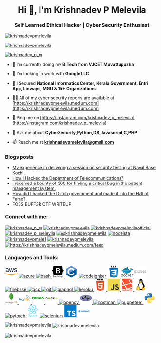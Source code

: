 <h1 align="center">Hi 👋, I'm Krishnadev P Melevila</h1>
<h3 align="center">Self Learned Ethical Hacker | Cyber Security Enthusiast</h3>

<p align="left"> <img src="https://komarev.com/ghpvc/?username=krishnadevpmelevila&label=Profile%20views&color=0e75b6&style=flat" alt="krishnadevpmelevila" /> </p>

<p align="left"> <a href="https://github.com/ryo-ma/github-profile-trophy"><img src="https://github-profile-trophy.vercel.app/?username=krishnadevpmelevila" alt="krishnadevpmelevila" /></a> </p>

<p align="left"> <a href="https://twitter.com/krishnadev_p_m" target="blank"><img src="https://img.shields.io/twitter/follow/krishnadev_p_m?logo=twitter&style=for-the-badge" alt="krishnadev_p_m" /></a> </p>

- 🔭 I’m currently doing my **B.Tech from VJCET Muvattupuzha**

- 👯 I’m looking to work with **Google LLC**

- 🤝 I Secured **National Informatics Center, Kerala Government, Entri App, Linways, MGU & 15+ Organizations**

- 👨‍💻 All of my cyber security reports are available at [https://krishnadevpmelevila.medium.com](https://krishnadevpmelevila.medium.com)

- 💌 Ping me on [https://instagram.com/krishnadev_p_melevila](https://instagram.com/krishnadev_p_melevila)

- 💬 Ask me about **CyberSecurity,Python,DS,Javascript,C,PHP**

- 📫 Reach me at **krishnadevpmelevila@gmail.com**

### Blogs posts
<!-- BLOG-POST-LIST:START -->
- [My experience in delivering a session on security testing at Naval Base Kochi.](https://infosecwriteups.com/my-experience-in-delivering-a-session-on-security-testing-at-naval-base-kochi-1df9c81debbb?source=rss-f84eab03c7fe------2)
- [How I Hacked the Department of Telecommunications?](https://infosecwriteups.com/how-i-hacked-the-department-of-telecommunications-59e50a57da93?source=rss-f84eab03c7fe------2)
- [I received a bounty of $60 for finding a critical bug in the patient management system.](https://infosecwriteups.com/i-received-a-bounty-of-60-for-finding-a-critical-bug-in-the-patient-management-system-560446c534e?source=rss-f84eab03c7fe------2)
- [How did I hacked the Dutch government and made it into the Hall of Fame?](https://infosecwriteups.com/how-did-i-hacked-the-dutch-government-and-made-it-into-the-hall-of-fame-e31fb71d1d8e?source=rss-f84eab03c7fe------2)
- [FOSS BUFF3R CTF WRITEUP](https://infosecwriteups.com/foss-buff3r-ctf-writeup-dc6ce5dcf554?source=rss-f84eab03c7fe------2)
<!-- BLOG-POST-LIST:END -->

<h3 align="left">Connect with me:</h3>
<p align="left">
<a href="https://twitter.com/krishnadev_p_m" target="blank"><img align="center" src="https://raw.githubusercontent.com/rahuldkjain/github-profile-readme-generator/master/src/images/icons/Social/twitter.svg" alt="krishnadev_p_m" height="30" width="40" /></a>
<a href="https://linkedin.com/in/krishnadevpmelevila" target="blank"><img align="center" src="https://raw.githubusercontent.com/rahuldkjain/github-profile-readme-generator/master/src/images/icons/Social/linked-in-alt.svg" alt="krishnadevpmelevila" height="30" width="40" /></a>
<a href="https://fb.com/krishnadevpmelevilaofficial" target="blank"><img align="center" src="https://raw.githubusercontent.com/rahuldkjain/github-profile-readme-generator/master/src/images/icons/Social/facebook.svg" alt="krishnadevpmelevilaofficial" height="30" width="40" /></a>
<a href="https://instagram.com/krishnadev_p_melevila" target="blank"><img align="center" src="https://raw.githubusercontent.com/rahuldkjain/github-profile-readme-generator/master/src/images/icons/Social/instagram.svg" alt="krishnadev_p_melevila" height="30" width="40" /></a>
<a href="https://medium.com/@krishnadevpmelevila" target="blank"><img align="center" src="https://raw.githubusercontent.com/rahuldkjain/github-profile-readme-generator/master/src/images/icons/Social/medium.svg" alt="@krishnadevpmelevila" height="30" width="40" /></a>
<a href="https://www.youtube.com/c/nodeista" target="blank"><img align="center" src="https://raw.githubusercontent.com/rahuldkjain/github-profile-readme-generator/master/src/images/icons/Social/youtube.svg" alt="nodeista" height="30" width="40" /></a>
<a href="https://www.hackerrank.com/krishnadevpmele1" target="blank"><img align="center" src="https://raw.githubusercontent.com/rahuldkjain/github-profile-readme-generator/master/src/images/icons/Social/hackerrank.svg" alt="krishnadevpmele1" height="30" width="40" /></a>
<a href="https://www.leetcode.com/krishnadevpmelevila" target="blank"><img align="center" src="https://raw.githubusercontent.com/rahuldkjain/github-profile-readme-generator/master/src/images/icons/Social/leet-code.svg" alt="krishnadevpmelevila" height="30" width="40" /></a>
<a href="/https://krishnadevpmelevila.medium.com/feed" target="blank"><img align="center" src="https://raw.githubusercontent.com/rahuldkjain/github-profile-readme-generator/master/src/images/icons/Social/rss.svg" alt="https://krishnadevpmelevila.medium.com/feed" height="30" width="40" /></a>
</p>

<h3 align="left">Languages and Tools:</h3>
<p align="left"> <a href="https://aws.amazon.com" target="_blank"> <img src="https://raw.githubusercontent.com/devicons/devicon/master/icons/amazonwebservices/amazonwebservices-original-wordmark.svg" alt="aws" width="40" height="40"/> </a> <a href="https://azure.microsoft.com/en-in/" target="_blank"> <img src="https://www.vectorlogo.zone/logos/microsoft_azure/microsoft_azure-icon.svg" alt="azure" width="40" height="40"/> </a> <a href="https://www.gnu.org/software/bash/" target="_blank"> <img src="https://www.vectorlogo.zone/logos/gnu_bash/gnu_bash-icon.svg" alt="bash" width="40" height="40"/> </a> <a href="https://getbootstrap.com" target="_blank"> <img src="https://raw.githubusercontent.com/devicons/devicon/master/icons/bootstrap/bootstrap-plain-wordmark.svg" alt="bootstrap" width="40" height="40"/> </a> <a href="https://www.cprogramming.com/" target="_blank"> <img src="https://raw.githubusercontent.com/devicons/devicon/master/icons/c/c-original.svg" alt="c" width="40" height="40"/> </a> <a href="https://codeigniter.com" target="_blank"> <img src="https://cdn.worldvectorlogo.com/logos/codeigniter.svg" alt="codeigniter" width="40" height="40"/> </a> <a href="https://www.w3schools.com/css/" target="_blank"> <img src="https://raw.githubusercontent.com/devicons/devicon/master/icons/css3/css3-original-wordmark.svg" alt="css3" width="40" height="40"/> </a> <a href="https://www.docker.com/" target="_blank"> <img src="https://raw.githubusercontent.com/devicons/devicon/master/icons/docker/docker-original-wordmark.svg" alt="docker" width="40" height="40"/> </a> <a href="https://expressjs.com" target="_blank"> <img src="https://raw.githubusercontent.com/devicons/devicon/master/icons/express/express-original-wordmark.svg" alt="express" width="40" height="40"/> </a> <a href="https://firebase.google.com/" target="_blank"> <img src="https://www.vectorlogo.zone/logos/firebase/firebase-icon.svg" alt="firebase" width="40" height="40"/> </a> <a href="https://cloud.google.com" target="_blank"> <img src="https://www.vectorlogo.zone/logos/google_cloud/google_cloud-icon.svg" alt="gcp" width="40" height="40"/> </a> <a href="https://git-scm.com/" target="_blank"> <img src="https://www.vectorlogo.zone/logos/git-scm/git-scm-icon.svg" alt="git" width="40" height="40"/> </a> <a href="https://graphql.org" target="_blank"> <img src="https://www.vectorlogo.zone/logos/graphql/graphql-icon.svg" alt="graphql" width="40" height="40"/> </a> <a href="https://heroku.com" target="_blank"> <img src="https://www.vectorlogo.zone/logos/heroku/heroku-icon.svg" alt="heroku" width="40" height="40"/> </a> <a href="https://www.w3.org/html/" target="_blank"> <img src="https://raw.githubusercontent.com/devicons/devicon/master/icons/html5/html5-original-wordmark.svg" alt="html5" width="40" height="40"/> </a> <a href="https://developer.mozilla.org/en-US/docs/Web/JavaScript" target="_blank"> <img src="https://raw.githubusercontent.com/devicons/devicon/master/icons/javascript/javascript-original.svg" alt="javascript" width="40" height="40"/> </a> <a href="https://laravel.com/" target="_blank"> <img src="https://raw.githubusercontent.com/devicons/devicon/master/icons/laravel/laravel-plain-wordmark.svg" alt="laravel" width="40" height="40"/> </a> <a href="https://www.linux.org/" target="_blank"> <img src="https://raw.githubusercontent.com/devicons/devicon/master/icons/linux/linux-original.svg" alt="linux" width="40" height="40"/> </a> <a href="https://www.mongodb.com/" target="_blank"> <img src="https://raw.githubusercontent.com/devicons/devicon/master/icons/mongodb/mongodb-original-wordmark.svg" alt="mongodb" width="40" height="40"/> </a> <a href="https://www.mysql.com/" target="_blank"> <img src="https://raw.githubusercontent.com/devicons/devicon/master/icons/mysql/mysql-original-wordmark.svg" alt="mysql" width="40" height="40"/> </a> <a href="https://www.nginx.com" target="_blank"> <img src="https://raw.githubusercontent.com/devicons/devicon/master/icons/nginx/nginx-original.svg" alt="nginx" width="40" height="40"/> </a> <a href="https://nodejs.org" target="_blank"> <img src="https://raw.githubusercontent.com/devicons/devicon/master/icons/nodejs/nodejs-original-wordmark.svg" alt="nodejs" width="40" height="40"/> </a> <a href="https://opencv.org/" target="_blank"> <img src="https://www.vectorlogo.zone/logos/opencv/opencv-icon.svg" alt="opencv" width="40" height="40"/> </a> <a href="https://www.php.net" target="_blank"> <img src="https://raw.githubusercontent.com/devicons/devicon/master/icons/php/php-original.svg" alt="php" width="40" height="40"/> </a> <a href="https://postman.com" target="_blank"> <img src="https://www.vectorlogo.zone/logos/getpostman/getpostman-icon.svg" alt="postman" width="40" height="40"/> </a> <a href="https://github.com/puppeteer/puppeteer" target="_blank"> <img src="https://www.vectorlogo.zone/logos/pptrdev/pptrdev-official.svg" alt="puppeteer" width="40" height="40"/> </a> <a href="https://www.python.org" target="_blank"> <img src="https://raw.githubusercontent.com/devicons/devicon/master/icons/python/python-original.svg" alt="python" width="40" height="40"/> </a> <a href="https://pytorch.org/" target="_blank"> <img src="https://www.vectorlogo.zone/logos/pytorch/pytorch-icon.svg" alt="pytorch" width="40" height="40"/> </a> <a href="https://reactjs.org/" target="_blank"> <img src="https://raw.githubusercontent.com/devicons/devicon/master/icons/react/react-original-wordmark.svg" alt="react" width="40" height="40"/> </a> <a href="https://www.selenium.dev" target="_blank"> <img src="https://raw.githubusercontent.com/detain/svg-logos/780f25886640cef088af994181646db2f6b1a3f8/svg/selenium-logo.svg" alt="selenium" width="40" height="40"/> </a> <a href="https://www.typescriptlang.org/" target="_blank"> <img src="https://raw.githubusercontent.com/devicons/devicon/master/icons/typescript/typescript-original.svg" alt="typescript" width="40" height="40"/> </a> <a href="https://webpack.js.org" target="_blank"> <img src="https://raw.githubusercontent.com/devicons/devicon/d00d0969292a6569d45b06d3f350f463a0107b0d/icons/webpack/webpack-original-wordmark.svg" alt="webpack" width="40" height="40"/> </a> </p>

<p><img align="left" src="https://github-readme-stats.vercel.app/api/top-langs?username=krishnadevpmelevila&show_icons=true&locale=en&layout=compact" alt="krishnadevpmelevila" /></p>

<p>&nbsp;<img align="center" src="https://github-readme-stats.vercel.app/api?username=krishnadevpmelevila&show_icons=true&locale=en" alt="krishnadevpmelevila" /></p>

<p><img align="center" src="https://github-readme-streak-stats.herokuapp.com/?user=krishnadevpmelevila&" alt="krishnadevpmelevila" /></p>
